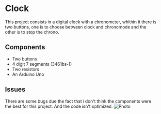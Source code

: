 # Clock
This project consists in a digital clock with a chronometer, whithin it there is two buttons, one is to choose between clock and chronomode and the other is to stop the chrono.
## Components
* Two buttons
* 4 digit 7 segments (3461bs-1)
* Two resistors
* An Arduino Uno

## Issues
There are some bugs due the fact that i don't think the components were the best for this project. And the code isn't optimized.
![Photo](/clockphoto.jpg)
